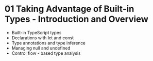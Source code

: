 # 01 Taking Advantage of Built-in Types - Introduction and Overview

- Built-in TypeScript types
- Declarations with let and const
- Type annotations and type inference
- Managing null and undefined
- Control flow - based type analysis